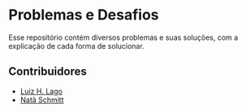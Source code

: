 
# Problemas e Desafios

Esse repositório contém diversos problemas e suas soluções, com a explicação de cada forma de solucionar.


## Contribuidores

- [Luiz H. Lago](https://github.com/crazynds)
- [Natã Schmitt](https://github.com/NatasFX)







